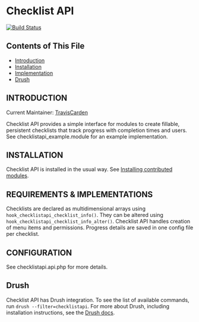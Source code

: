 # Checklist API

[![Build Status](https://travis-ci.org/TravisCarden/checklistapi.svg?branch=8.x-1.x)](https://travis-ci.org/TravisCarden/checklistapi)

## Contents of This File

- [Introduction](#introduction)
- [Installation](#installation)
- [Implementation](#implementation)
- [Drush](#drush)


## INTRODUCTION

Current Maintainer: [TravisCarden](https://www.drupal.org/u/traviscarden)

Checklist API provides a simple interface for modules to create fillable,
persistent checklists that track progress with completion times and users. See
checklistapi_example.module for an example implementation.


## INSTALLATION

Checklist API is installed in the usual way. See [Installing contributed
modules](https://www.drupal.org/documentation/install/modules-themes/modules-8).


## REQUIREMENTS & IMPLEMENTATIONS

Checklists are declared as multidimensional arrays using
`hook_checklistapi_checklist_info()`. They can be altered using
`hook_checklistapi_checklist_info_alter()`. Checklist API handles creation of
menu items and permissions. Progress details are saved in one config file per
checklist.

## CONFIGURATION

See checklistapi.api.php for more details.


## Drush

Checklist API has Drush integration. To see the list of available commands, run
`drush --filter=checklistapi`. For more about Drush, including installation
instructions, see the [Drush docs](http://drush.org/).
